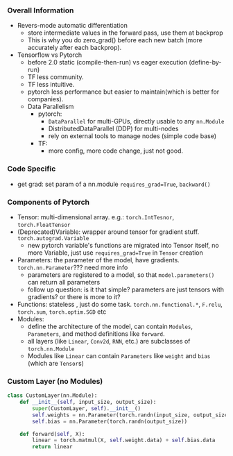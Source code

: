 ### Overall Information

- Revers-mode automatic differentiation
  - store intermediate values in the forward pass, use them at backprop 
  - This is why you do zero_grad() before each new batch (more accurately after each backprop).
- Tensorflow vs Pytorch
  - before 2.0 static (compile-then-run) vs eager execution (define-by-run)
  - TF less community.
  - TF less intuitive.
  - pytorch less performance but easier to maintain(which is better for companies).
  - Data Parallelism
    - pytorch: 
      - `DataParallel` for multi-GPUs, directly usable to any `nn.Module`
      - DistributedDataParallel (DDP) for multi-nodes
      - rely on external tools to manage nodes (simple code base)
    - TF:
      - more config, more code change, just not good.

### Code Specific
- get grad: set param of a nn.module `requires_grad=True`, `backward()`


### Components of Pytorch
- Tensor: multi-dimensional array. e.g.: `torch.IntTesnor`, `torch.FloatTensor`
- (Deprecated)Variable: wrapper around tensor for gradient stuff. `torch.autograd.Variable`
  - new pytorch variable's functions are migrated into Tensor itself, no more Variable, just use `requires_grad=True` in `Tensor` creation
- Parameters: the parameter of the model, have gradients. `torch.nn.Parameter`??? need more info
  - parameters are registered to a model, so that `model.parameters()` can return all parameters
  - follow up question: is it that simple? parameters are just tensors with gradients? or there is more to it?
- Functions: stateless , just do some task. `torch.nn.functional.*`, `F.relu`, `torch.sum`, `torch.optim.SGD` etc
- Modules: 
  - define the architecture of the model, can contain `Modules`, `Parameters`, and method definitions like `forward`. 
  - all layers (like `Linear`, `Conv2d`, `RNN`, etc.) are subclasses of `torch.nn.Module`
  - Modules like `Linear` can contain `Parameters` like `weight` and `bias` (which are `Tensor`s)
  
### Custom Layer (no Modules)
```python
class CustomLayer(nn.Module):
    def __init__(self, input_size, output_size):
        super(CustomLayer, self).__init__()
        self.weights = nn.Parameter(torch.randn(input_size, output_size))
        self.bias = nn.Parameter(torch.randn(output_size))

    def forward(self, X):
        linear = torch.matmul(X, self.weight.data) + self.bias.data
        return linear
```